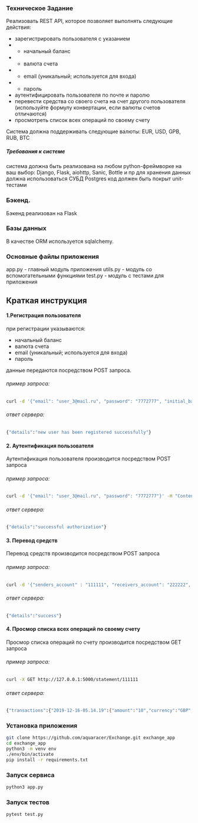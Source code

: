 ### Техническое Задание
Реализовать REST API, которое позволяет  выполнять следующие действия:
- зарегистрировать пользователя с указанием
- - начальный баланс
- - валюта счета
- - email (уникальный; используется для входа)
- - пароль
- аутентифицировать пользователя по почте и паролю
- перевести средства со своего счета на счет другого пользователя (используйте формулу конвертации, если валюты счетов отличаются)
- просмотреть список всех операций по своему счету

Система должна поддерживать следующие валюты: EUR, USD, GPB, RUB, BTC

##### Требования к системе
система должна быть реализована на любом python-фреймворке на ваш выбор: Django, Flask, aiohttp, Sanic, Bottle и пр
для хранения данных должна использоваться СУБД Postgres
код должен быть покрыт unit-тестами

### Бэкенд.
Бэкенд реализован на Flask

### Базы данных
В качестве ORM используется sqlalchemy. 

### Основные файлы приложения
app.py - главный модуль приложения
utils.py - модуль со вспомогательными функциями
test.py - модуль с тестами для приложения

## Краткая инструкция

#### 1.Регистрация пользователя
при регистрации указываются:
- начальный баланс
- валюта счета
- email (уникальный; используется для входа)
- пароль

данные передаются посредством POST запроса.
###### пример запроса:
```bash
curl -d '{"email": "user_3@mail.ru", "password": "7772777", "initial_balance": 110, "account_number": '111111', "currency": "GBP"}' -H "Content-Type: application/json" -X POST http://localhost:5000/registration
```
###### ответ сервера:
```bash
{"details":"new user has been registered successfully"}
```

#### 2. Аутентификация пользователя
Аутентификация пользователя производится посредством POST запроса

###### пример запроса:
```bash
curl -d '{"email": "user_3@mail.ru", "password": "7772777"}' -H "Content-Type: application/json" -X POST http://localhost:5000/login
```
###### ответ сервера:
```bash
{"details":"successful authorization"}
```
#### 3. Перевод средств
Перевод средств производится посредством POST запроса
###### пример запроса:
```bash
curl -d '{"senders_account" : "111111", "receivers_account": "222222", "amount": 10}' -H "Content-Type: application/json" -X POST http://localhost:5000/transaction
```
###### ответ сервера:
```bash
{"details":"success"}
```

#### 4. Просмор списка всех операций по своему счету
Просмор списка операций по счету производится посредством GET запроса
###### пример запроса:
```bash
curl -X GET http://127.0.0.1:5000/statement/111111
```
###### ответ сервера:
```bash
{"transactions":{"2019-12-16-05.14.19":{"amount":"10","currency":"GBP","receivers_account":"222222","senders_account":"111111","type":"outcome"}}}
```


### Установка приложения 
```bash
git clone https://github.com/aquaracer/Exchange.git exchange_app
cd exchange_app
python3 -m venv env
./env/bin/activate
pip install -r requirements.txt
```
### Запуск сервиса
```bash
python3 app.py
```
### Запуск тестов
```bash
pytest test.py
```



